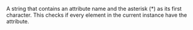 A string that contains an attribute name and the asterisk (*) as its first character. This checks if every element in the current instance have the attribute.
